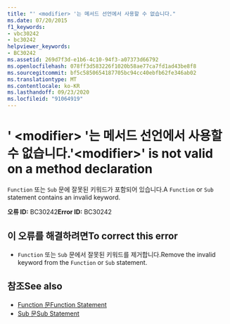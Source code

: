 ```yaml
---
title: "' <modifier> '는 메서드 선언에서 사용할 수 없습니다."
ms.date: 07/20/2015
f1_keywords:
- vbc30242
- bc30242
helpviewer_keywords:
- BC30242
ms.assetid: 269d7f3d-e1b6-4c10-94f3-a07373d66792
ms.openlocfilehash: 078ff3d583226f1020b58ae77ca7fd1ad43be8f8
ms.sourcegitcommit: bf5c5850654187705bc94cc40ebfb62fe346ab02
ms.translationtype: MT
ms.contentlocale: ko-KR
ms.lasthandoff: 09/23/2020
ms.locfileid: "91064919"
---
```

# <a name="modifier-is-not-valid-on-a-method-declaration"></a><span data-ttu-id="c409d-102">' \<modifier> '는 메서드 선언에서 사용할 수 없습니다.</span><span class="sxs-lookup"><span data-stu-id="c409d-102">'\<modifier>' is not valid on a method declaration</span></span>

<span data-ttu-id="c409d-103">`Function` 또는 `Sub` 문에 잘못된 키워드가 포함되어 있습니다.</span><span class="sxs-lookup"><span data-stu-id="c409d-103">A `Function` or `Sub` statement contains an invalid keyword.</span></span>  
  
 <span data-ttu-id="c409d-104">**오류 ID:** BC30242</span><span class="sxs-lookup"><span data-stu-id="c409d-104">**Error ID:** BC30242</span></span>  
  
## <a name="to-correct-this-error"></a><span data-ttu-id="c409d-105">이 오류를 해결하려면</span><span class="sxs-lookup"><span data-stu-id="c409d-105">To correct this error</span></span>  
  
- <span data-ttu-id="c409d-106">`Function` 또는 `Sub` 문에서 잘못된 키워드를 제거합니다.</span><span class="sxs-lookup"><span data-stu-id="c409d-106">Remove the invalid keyword from the `Function` or `Sub` statement.</span></span>  
  
## <a name="see-also"></a><span data-ttu-id="c409d-107">참조</span><span class="sxs-lookup"><span data-stu-id="c409d-107">See also</span></span>

- [<span data-ttu-id="c409d-108">Function 문</span><span class="sxs-lookup"><span data-stu-id="c409d-108">Function Statement</span></span>](../language-reference/statements/function-statement.md)
- [<span data-ttu-id="c409d-109">Sub 문</span><span class="sxs-lookup"><span data-stu-id="c409d-109">Sub Statement</span></span>](../language-reference/statements/sub-statement.md)
